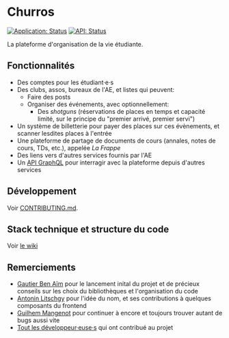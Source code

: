 # Churros

[![Application: Status](https://status.inpt.fr/api/badge/278/status?style=flat&label=Application)](https://churros.inpt.fr)
[![API: Status](https://status.inpt.fr/api/badge/279/status?style=flat&label=API)](https://churros.inpt.fr/graphql)

La plateforme d'organisation de la vie étudiante.

## Fonctionnalités

- Des comptes pour les étudiant·e·s
- Des clubs, assos, bureaux de l'AE, et listes qui peuvent:
  - Faire des posts
  - Organiser des événements, avec optionnellement:
    - Des _shotguns_ (réservations de places en temps et capacité limité, sur le principe du "premier arrivé, premier servi")
- Un système de billetterie pour payer des places sur ces évènements, et scanner lesdites places à l'entrée
- Une plateforme de partage de documents de cours (annales, notes de cours, TDs, etc.), appelée _La Frappe_
- Des liens vers d'autres services fournis par l'AE
- Un [API GraphQL](https://api-docs.churros.inpt.fr) pour interragir avec la plateforme depuis d'autres services

## Développement

Voir [CONTRIBUTING.md](CONTRIBUTING.md).

## Stack technique et structure du code

Voir [le wiki](https://git.inpt.fr/inp-net/churros/-/wikis/home)

## Remerciements

- [Gautier Ben Aïm](https://gauben.github.io/) pour le lancement inital du projet et de précieux conseils sur les choix du bibliothèques et l'organisation du code
- [Antonin Litschgy](https://www.instagram.com/antonin_litschgy) pour l'idée du nom, et ses contributions à quelques composants du frontend
- [Guilhem Mangenot](https://github.com/guilhemmgt) pour continuer à encore et toujours trouver autant de bugs aussi vite
- [Tout les développeur·euse·s](https://git.inpt.fr/inp-net/churros/-/graphs/main) qui ont contribué au projet
